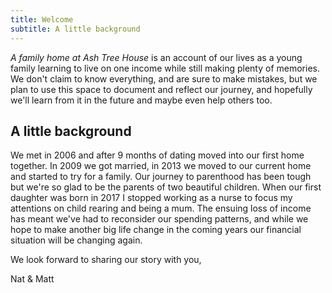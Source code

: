 ```yaml
---
title: Welcome
subtitle: A little background
---
```

_A family home at Ash Tree House_ is an account of our lives as a young family learning to live on one income while still making plenty of memories.  
We don't claim to know everything, and are sure to make mistakes, but we plan to use this space to document and reflect our journey, and hopefully we'll learn from it in the future and maybe even help others too.

## A little background

We met in 2006 and after 9 months of dating moved into our first home together. In 2009 we got married, in 2013 we moved to our current home and started to try for a family. Our journey to parenthood has been tough but we're so glad to be the parents of two beautiful children. When our first daughter was born in 2017 I stopped working as a nurse to focus my attentions on child rearing and being a mum. The ensuing loss of income has meant we've had to reconsider our spending patterns, and while we hope to make another big life change in the coming years our financial situation will be changing again. 

We look forward to sharing our story with you,

Nat & Matt   
